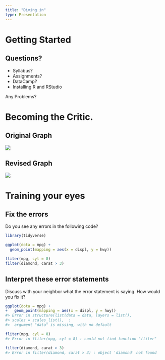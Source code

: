 ```yaml
---
title: "Diving in"
type: Presentation
---
```




# Getting Started

## Questions?

* Syllabus?
* Assignments?
* DataCamp?
* Installing R and RStudio

Any Problems?

# Becoming the Critic.

## Original Graph
![](http://www.perceptualedge.com/images/example9problem.gif)

## Revised Graph
![](http://www.perceptualedge.com/images/example9solution.jpg)


# Training your eyes

## Fix the errors

Do you see any errors in the following code?


```r
library(tidyverse)

ggplot(dota = mpg) + 
  geom_point(mapping = aes(x = displ, y = hwy))

fliter(mpg, cyl = 8)
filter(diamond, carat > 3)
```

## Interpret these error statements

Discuss with your neighbor what the error statement is saying. How would you fix it?


```r
ggplot(dota = mpg) + 
+   geom_point(mapping = aes(x = displ, y = hwy))
#> Error in structure(list(data = data, layers = list(), 
#> scales = scales_list(),  : 
#>  argument "data" is missing, with no default
```


```r
fliter(mpg, cyl = 8)
#> Error in fliter(mpg, cyl = 8) : could not find function "fliter"
```


```r
filter(diamond, carat > 3)
#> Error in filter(diamond, carat > 3) : object 'diamond' not found
```

